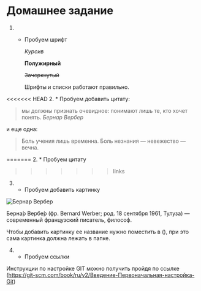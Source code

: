# Домашнее задание #


1. * Пробуем шрифт

     *Курсив*

     **Полужирный**

      ~~Зачеркнутый~~

      Шрифты и списки работают правильно.

   
<<<<<<< HEAD
2. * Пробуем  добавить цитату:

> мы должны признать очевидное: понимают лишь те, кто хочет понять. *Бернар Вербер*

и еще одна:

>Боль учения лишь временна. Боль незнания — невежество — вечна.

=======
2. * Пробуем цитату
>>>>>>> links


3. * Пробуем добавить картинку

![Бернар Вербер](foto.jpg)

Берна́р Вербе́р (фр. Bernard Werber; род. 18 сентября 1961, Тулуза) — современный французский писатель, философ.

Чтобы добавить картинку ее название нужно поместить в (), при это сама картинка должна лежать в папке.


4. * Пробуем ссылки

Инструкции по настройке GIT можно получить пройдя по ссылке (https://git-scm.com/book/ru/v2/Введение-Первоначальная-настройка-Git)



